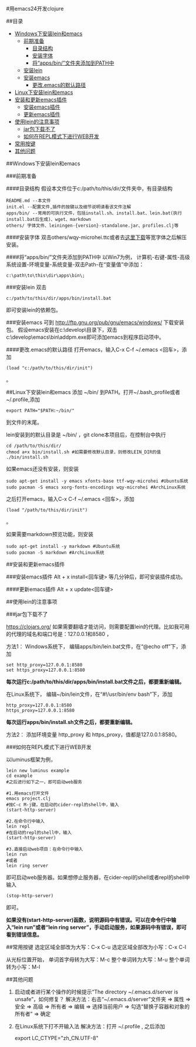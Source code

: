 #用emacs24开发clojure

##目录
- [Windows下安装lein和emacs](#windows-install-lein-emacs)
    - [前期准备](#preparation)
        - [目录结构](#folder-structure)
        - [安装字体](#install-font)
        - [将“apps/bin/”文件夹添加到PATH中](#add-to-path)
    - [安装lein](#install-lein)
    - [安装emacs](#install-emacs)
        - [更改.emacs的默认路径](#change-emacs-init)
- [Linux下安装lein和emacs](#linux-install-lein-emacs)
- [安装和更新emacs插件](#emacs-plugins)
    - [安装emacs插件](#install-emacs-plugins)
    - [更新emacs插件](#update-emacs-plugins)
- [使用lein的注意事项](#lein-notice)
    - [jar包下载不了](#jar-cannot-download)
    - [如何在REPL模式下进行WEB开发](#repl-web)
- [常用按键](#key)
- [其他问题](#other-problem)

##<a name="windows-install-lein-emacs"/>Windows下安装lein和emacs

###<a name="preparation"/>前期准备

####<a name="folder-structure"/>目录结构
假设本文件位于c:/path/to/this/dir/文件夹中，有目录结构

    README.md --本文件
    init.el --配置文件,插件的按键以及细节说明请看该文件注解
    apps/bin/ --常用的可执行文件，包括install.sh、install.bat、lein.bat(执行install.bat后生成)、wget、markdown
    others/ 字体文件、leiningen-{version}-standalone.jar、profiles.clj等


####<a name="install-font"/>安装字体
双击others/wqy-microhei.ttc或者去[这里下载](http://sourceforge.net/projects/wqy/files/wqy-microhei/)等宽字体之后解压安装。

####<a name="add-to-path"/>将“apps/bin/”文件夹添加到PATH中
以Win7为例，
计算机-右键-属性-高级系统设置-环境变量-系统变量-双击Path-在“变量值”中添加：

    c:\path\to\this\dir\apps\bin\;

###<a name="install-lein"/>安装lein
双击

    c:/path/to/this/dir/apps/bin/install.bat

即可安装lein的依赖包。


###<a name="install-emacs"/>安装emacs
可到 http://ftp.gnu.org/pub/gnu/emacs/windows/ 下载安装包。
假设emacs安装在c:\develop\目录下，双击c:\develop\emacs\bin\addpm.exe即可添加emacs到程序启动项中。

####<a name="change-emacs-init"/>更改.emacs的默认路径
打开emacs，输入C-x C-f ~/.emacs <回车>，添加

    (load "c:/path/to/this/dir/init")

。


##<a name="linux-install-lein-emacs"/>Linux下安装lein和emacs
添加 ~/bin/ 到PATH。打开~/.bash_profile或者~/.profile,添加

	export PATH="$PATH:~/bin/"

到文件的末尾。

lein安装到的默认目录是 ~/bin/ ，git clone本项目后，在控制台中执行

	cd /path/to/this/dir/
	chmod a+x bin/install.sh #如需要修改默认目录，则修改LEIN_DIR的值
	./bin/install.sh


如果emacs还没有安装，则安装

	sudo apt-get install -y emacs xfonts-base ttf-wqy-microhei #Ubuntu系统
	sudo pacman -S emacs xorg-fonts-encodings wqy-microhei #ArchLinux系统


之后打开emacs，输入C-x C-f ~/.emacs <回车>，添加

    (load "/path/to/this/dir/init")

。


如果需要markdown预览功能，则安装

	sudo apt-get install -y markdown #Ubuntu系统
	sudo pacman -S markdown #ArchLinux系统


##<a name="emacs-plugins"/>安装和更新emacs插件

###<a name="update-emacs-plugins"/>安装emacs插件
Alt + x install<回车键>
等几分钟后，即可安装插件成功。

####<a name="update-emacs-plugins"/>更新emacs插件
Alt + x update<回车键>


##<a name="lein-notice"/>使用lein的注意事项

###<a name="jar-cannot-download"/>jar包下载不了

https://clojars.org/ 如果需要翻墙才能访问，则需要配置lein的代理。比如我可用的代理的域名和端口号是：127.0.0.1和8580 ，

方法1：
Windows系统下，
编辑apps/bin/lein.bat文件，在“@echo off”下，添加

    set http_proxy=127.0.0.1:8580
    set https_proxy=127.0.0.1:8580

**每次运行c:/path/to/this/dir/apps/bin/install.bat文件之后，都要重新编辑。**

在Linux系统下，
编辑~/bin/lein文件，在“#!/usr/bin/env bash”下，添加

	http_proxy=127.0.0.1:8580
	https_proxy=127.0.0.1:8580

**每次运行apps/bin/install.sh文件之后，都要重新编辑。**

方法2：
添加环境变量 http_proxy 和 https_proxy，值都是127.0.0.1:8580。


###<a name="repl-web"/>如何在REPL模式下进行WEB开发

以luminus框架为例，

	lein new luminus example
	cd example
	#之后进行如下之一，即可启动web服务

	#1.用emacs打开文件
	emacs project.clj
	#按C-c M-j键，在启动的cider-repl的shell中，输入
	(start-http-server)

	#2.在命令行中输入
	lein repl
	#在启动的repl的shell中，输入
	(start-http-server)

	#3.直接启动web项目：在命令行中输入
	lein run
	#或者
	lein ring server

即可启动web服务器。如果想停止服务器，在cider-repl的shell或者repl的shell中输入

	(stop-http-server)

即可。

**如果没有(start-http-server)函数，说明源码中有错误。可以在命令行中输入“lein run”或者“lein ring server”，手动启动服务，如果源码中有错误，即可看到错误信息。**

##<a name="key"/>常用按键
选定区域全部改为大写：C-x C-u
选定区域全部改为小写：C-x C-l

从光标位置开始，
单词首字母转为大写：M-c
整个单词转为大写：M-u
整个单词转为小写：M-l

##<a name="other-problem"/>其他问题

1. 启动或者进行某个操作的时候提示“The directory ~/.emacs.d/server is unsafe”，如何修复？
解决方法：右击“~/.emacs.d/server”文件夹 => 属性 => 安全 => 高级 => 所有者 => 编辑 => 选择当前用户 => 勾选“替换子容器和对象的所有者” => 确定

2. 在Linux系统下打不开输入法
解决方法：打开 ~/.profile , 之后添加

    export LC_CTYPE="zh_CN.UTF-8"

